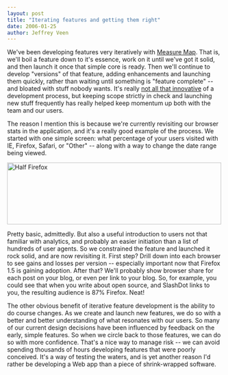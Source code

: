 ```yaml
---
layout: post
title: "Iterating features and getting them right"
date: 2006-01-25
author: Jeffrey Veen
---
```

We've been developing features very iteratively with <a href="http://measuremap.com/">Measure Map</a>. That is, we'll boil a feature down to it's essence, work on it until we've got it solid, and then launch it once that simple core is ready. Then we'll continue to develop "versions" of that feature, adding enhancements and launching them quickly, rather than waiting until something is "feature complete" -- and bloated with stuff nobody wants. It's really <a href="http://getreal.37signals.com/">not all that innovative</a> of a development process, but keeping scope strictly in check and launching new stuff frequently has really helped keep momentum up both with the team and our users.

The reason I mention this is because we're currently revisiting our browser stats in the application, and it's a really good example of the process. We started with one simple screen: what percentage of your users visited with IE, Firefox, Safari, or "Other" -- along with a way to change the date range being viewed.

<a href="http://www.flickr.com/photos/veen/91224276/"><img src="http://static.flickr.com/41/91224276_9fc971dd91.jpg" width="500" height="144" alt="Half Firefox" /></a>

Pretty basic, admittedly. But also a useful introduction to users not that familiar with analytics, and probably an easier initiation than a list of hundreds of user agents. So we constrained the feature and launched it rock solid, and are now revisiting it. First step? Drill down into each browser to see gains and losses per version -- especially important now that Firefox 1.5 is gaining adoption. After that? We'll probably show browser share for each post on your blog, or even per link to your blog. So, for example, you could see that when you write about open source, and SlashDot links to you, the resulting audience is 87% Firefox. Neat!

The other obvious benefit of iterative feature development is the ability to do course changes. As we create and launch new features, we do so with a better and better understanding of what resonates with our users. So many of our current design decisions have been influenced by feedback on the early, simple features. So when we circle back to those features, we can do so with more confidence. That's a nice way to manage risk -- we can avoid spending thousands of hours developing features that were poorly conceived. It's a way of testing the waters, and is yet another reason I'd rather be developing a Web app than a piece of shrink-wrapped software.

